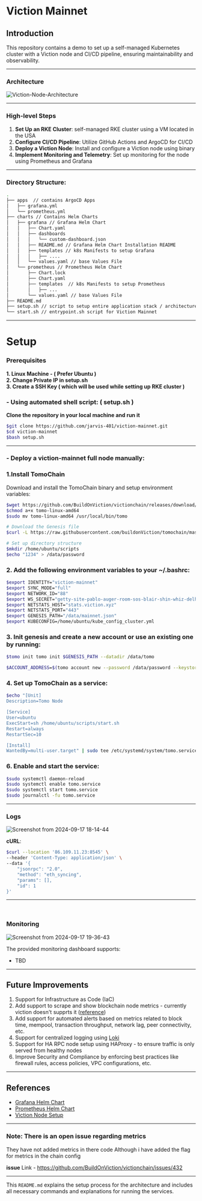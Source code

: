 # Viction Mainnet

## Introduction

This repository contains a demo to set up a self-managed Kubernetes cluster with a Viction node and CI/CD pipeline, ensuring maintainability and observability.

---

### Architecture

![Viction-Node-Architecture](https://github.com/user-attachments/assets/5a8b1c18-b024-46ab-ab10-b592f8ed3e08)

---

### High-level Steps

1. **Set Up an RKE Cluster**: self-managed RKE cluster using a VM located in the USA
2. **Configure CI/CD Pipeline**: Utilize GitHub Actions and ArgoCD for CI/CD
3. **Deploy a Viction Node**: Install and configure a Viction node using binary
4. **Implement Monitoring and Telemetry**: Set up monitoring for the node using Prometheus and Grafana

---

### Directory Structure:
```bash
.
├── apps  // contains ArgoCD Apps
│   ├── grafana.yml
│   └── prometheus.yml
├── charts // Contains Helm Charts
│   ├── grafana // Grafana Helm Chart
│   │   ├── Chart.yaml
│   │   ├── dashboards
│   │   │   └── custom-dashboard.json
│   │   ├── README.md // Grafana Helm Chart Installation README
│   │   ├── templates // k8s Manifests to setup Grafana
│   │   │   ├── ....
│   │   └── values.yaml // base Values File
│   └── prometheus // Prometheus Helm Chart
│       ├── Chart.lock
│       ├── Chart.yaml
│       ├── templates  // k8s Manifests to setup Prometheus
│       │   ├── ...
│       └── values.yaml // base Values File
├── README.md
├── setup.sh // script to setup entire application stack / architecture
└── start.sh // entrypoint.sh script for Viction Mainnet 
```
---

# Setup

### Prerequisites
**1. Linux Machine - ( Prefer Ubuntu )** <br />
**2. Change Private IP in setup.sh** <br />
**3. Create a SSH Key ( which will be used while setting up RKE cluster )** <br />


### - Using automated shell script: ( setup.sh )

**Clone the repository in your local machine and run it**

```bash
$git clone https://github.com/jarvis-401/viction-mainnet.git
$cd viction-mainnet 
$bash setup.sh
```
---

### - Deploy a viction-mainnet full node manually: 

### 1.Install TomoChain

Download and install the TomoChain binary and setup environment variables:
```bash
$wget https://github.com/BuildOnViction/victionchain/releases/download/v2.4.0/tomo-linux-amd64
$chmod a+x tomo-linux-amd64
$sudo mv tomo-linux-amd64 /usr/local/bin/tomo

# Download the Genesis file
$curl -L https://raw.githubusercontent.com/buildonViction/tomochain/master/genesis/mainnet.json -o /data/mainnet.json

# Set up directory structure
$mkdir /home/ubuntu/scripts
$echo "1234" > /data/password
```

### 2. Add the following environment variables to your ~/.bashrc:

```bash
$export IDENTITY="viction-mainnet"
$export SYNC_MODE="full" 
$export NETWORK_ID="88"
$export WS_SECRET="getty-site-pablo-auger-room-sos-blair-shin-whiz-delhi"
$export NETSTATS_HOST="stats.viction.xyz"
$export NETSTATS_PORT="443"
$export GENESIS_PATH="/data/mainnet.json"
$export KUBECONFIG=/home/ubuntu/kube_config_cluster.yml
```

### 3. Init genesis and create a new account or use an existing one by running:

```bash
$tomo init tomo init $GENESIS_PATH --datadir /data/tomo

$ACCOUNT_ADDRESS=$(tomo account new --password /data/password --keystore $KEYSTORE | grep 'Address:' | awk '{print $2}' | tr -d '{}')
```

### 4. Set up TomoChain as a service:

```bash
$echo "[Unit]
Description=Tomo Node

[Service]
User=ubuntu
ExecStart=sh /home/ubuntu/scripts/start.sh
Restart=always
RestartSec=10

[Install]
WantedBy=multi-user.target" | sudo tee /etc/systemd/system/tomo.service
```

### 6. Enable and start the service:

```bash
$sudo systemctl daemon-reload
$sudo systemctl enable tomo.service
$sudo systemctl start tomo.service
$sudo journalctl -fu tomo.service
```
---

### Logs

![Screenshot from 2024-09-17 18-14-44](https://github.com/user-attachments/assets/e383a42a-1e51-4ea0-aef9-932505fe3908)

**cURL**:

```bash
$curl --location '86.109.11.23:8545' \
--header 'Content-Type: application/json' \
--data '{
    "jsonrpc": "2.0",
    "method": "eth_syncing",
    "params": [],
    "id": 1
}'
```
---
<br />

### Monitoring

![Screenshot from 2024-09-17 19-36-43](https://github.com/user-attachments/assets/77c7e5f3-baa1-4209-b2e0-60e7d3652aa2)

The provided monitoring dashboard supports:
- TBD

---

## Future Improvements
1. Support for Infrastructure as Code (IaC)
2. Add support to scrape and show blockchain node metrics - currently viction doesn't supprts it ([reference](https://github.com/BuildOnViction/victionchain/issues/432))
3. Add support for automated alerts based on metrics related to block time, mempool, transaction throughput, network lag, peer connectivity, etc.
4. Support for centralized logging using [Loki](https://grafana.com/oss/loki/)
5. Support for HA RPC node setup using HAProxy - to ensure traffic is only served from healthy nodes
6. Improve Security and Compliance by enforcing best practices like firewall rules, access policies, VPC configurations, etc.

---

## References

- [Grafana Helm Chart](https://github.com/grafana/helm-charts/tree/main/charts/grafana)
- [Prometheus Helm Chart](https://github.com/prometheus-community/helm-charts/tree/main/charts/prometheus)
- [Viction Node Setup](https://docs.viction.xyz/)

---
### Note: There is an open issue regarding metrics

They have not added metrics in there code
Although i have added the flag for metrics in the chain config

**issue**
Link - https://github.com/BuildOnViction/victionchain/issues/432

---

This `README.md` explains the setup process for the architecture and includes all necessary commands and explanations for running the services.
